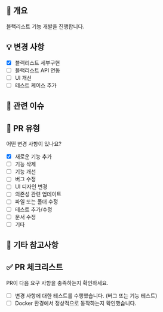 ## 🧬 개요

<!-- 간단한 요약 및 변경 이유를 작성해주세요 -->

블랙리스트 기능 개발을 진행합니다.

## 💡 변경 사항

<!-- 주요 변경 사항을 작성해주세요 -->

- [x] 블랙리스트 세부구현
- [ ] 블랙리스트 API 연동
- [ ] UI 개선
- [ ] 테스트 케이스 추가

## 🚨 관련 이슈

<!-- 관련된 이슈나 문서가 있다면 작성하세요 -->

## 🔧 PR 유형

어떤 변경 사항이 있나요?

- [x] 새로운 기능 추가
- [ ] 기능 삭제
- [ ] 기능 개선
- [ ] 버그 수정
- [ ] UI 디자인 변경
- [ ] 의존성 관련 업데이트
- [ ] 파일 또는 폴더 수정
- [ ] 테스트 추가/수정
- [ ] 문서 수정
- [ ] 기타

## 💬 기타 참고사항

<!-- 추가적인 정보나 요청사항이 있다면 남겨주세요 -->

## ✅ PR 체크리스트

PR이 다음 요구 사항을 충족하는지 확인하세요.

- [ ] 변경 사항에 대한 테스트를 수행했습니다. (버그 또는 기능 테스트)
- [ ] Docker 환경에서 정상적으로 동작하는지 확인했습니다.
